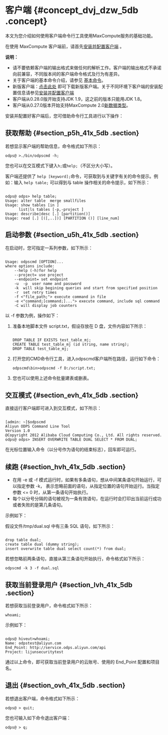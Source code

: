 # 客户端 {#concept_dvj_dzw_5db .concept}

本文为您介绍如何使用客户端命令行工具使用MaxCompute服务的基础功能。

在使用 MaxCompute 客户端前，请首先[安装并配置客户端](../../../../intl.zh-CN/准备工作/安装并配置客户端.md) 。

**说明：** 

-   请不要依赖客户端的输出格式来做任何的解析工作。客户端的输出格式不承诺向前兼容，不同版本间的客户端命令格式及行为有差异。
-   关于客户端的基本命令介绍，请参见 [基本命令](../../../../intl.zh-CN/用户指南/常用命令/常用命令列表.md)。
-   新版客户端：[点击此处](http://repo.aliyun.com/download/odpscmd/latest/odpscmd_public.zip) 即可下载新版客户端。关于不同环境下客户端的安装配置信息请参见[安装并配置客户端](../../../../intl.zh-CN/准备工作/安装并配置客户端.md#)
-   客户端从0.28.0版开始支持JDK 1.9，这之前的版本只能用JDK 1.8。
-   客户端从0.27.0版本开始支持MaxCompute 2.0[新数据类型](../../../../intl.zh-CN/用户指南/基本概念/数据类型.md#)。

安装并配置好客户端后，您可借助命令行工具进行以下操作：

## 获取帮助 {#section_p5h_41x_5db .section}

若想显示客户端的帮助信息，命令格式如下所示：

```
odps@ >./bin/odpscmd -h;
```

您也可以在交互模式下键入`h;`或`help;`（不区分大小写）。

客户端还提供了 `help [keyword];`命令，可获取到与关键字有关的命令提示。例如：输入 `help table;` 可以得到与 table 操作相关的命令提示，如下所示：

```

odps@ odps> help table;
Usage: alter table  merge smallfiles
Usage: show tables [in ]
      list|ls tables [-p,-project ]
Usage: describe|desc [.] [partition()]
Usage: read [.] [([,..])] [PARTITION ()] [line_num]
```

## 启动参数 {#section_u5h_41x_5db .section}

在启动时，您可指定一系列参数，如下所示：

```

Usage: odpscmd [OPTION]...
where options include:
    --help (-h)for help
    --project= use project
    --endpoint= set endpoint
    -u  -p  user name and password
    -k  will skip begining queries and start from specified position
    -r  set retry times
    -f <"file_path;"> execute command in file
    -e <"command;[command;]..."> execute command, include sql command
    -C will display job counters
```

以 -f 参数为例，操作如下：

1.  准备本地脚本文件 script.txt，假设存放在 D 盘，文件内容如下所示：

    ```
    
    DROP TABLE IF EXISTS test_table_mj;
    CREATE TABLE test_table_mj (id string, name string);
    DROP TABLE test_table_mj;
    ```

2.  打开您的CMD命令行工具，进入odpscmd客户端所在路径，运行如下命令：

    ```
    odpscmd\bin>odpscmd -f D:/script.txt;
    ```

3.  您也可以使用上述命令批量建表或删表。

## 交互模式 {#section_evh_41x_5db .section}

直接运行客户端即可进入到交互模式，如下所示：

```

[admin: ~]$odpscmd
Aliyun ODPS Command Line Tool
Version 1.0
@Copyright 2012 Alibaba Cloud Computing Co., Ltd. All rights reserved.
odps@ odps> INSERT OVERWRITE TABLE DUAL SELECT * FROM DUAL;
```

在光标位置输入命令（以分号作为语句的结束标志），回车即可运行。

## 续跑 {#section_hvh_41x_5db .section}

-   在用 -e 或 -f 模式运行时，如果有多条语句，想从中间某条语句开始运行，可以指定参数 -k， 表示忽略前面的语句，从指定位置的语句开始运行。当指定参数 <= 0 时，从第一条语句开始执行。
-   每个以分号分隔的语句被视为一条有效语句，在运行时会打印出当前运行成功或者失败的是第几条语句。

示例如下：

假设文件/tmp/dual.sql 中有三条 SQL 语句，如下所示：

```

drop table dual;
create table dual (dummy string);
insert overwrite table dual select count(*) from dual;
```

若想忽略前两条语句，直接从第三条语句开始执行，命令格式如下所示：

```
odpscmd -k 3 -f dual.sql
```

## 获取当前登录用户 {#section_lvh_41x_5db .section}

若想获取当前登录用户，命令格式如下所示：

```
whoami;
```

示例如下：

```

odps@ hiveut>whoami;
Name: odpstest@aliyun.com
End_Point: http://service.odps.aliyun.com/api
Project: lijunsecuritytest
```

通过以上命令，即可获取当前登录用户的云账号、使用的 End\_Point 配置和项目名。

## 退出 {#section_ovh_41x_5db .section}

若想退出客户端，命令格式如下所示：

```
odps@ > quit;
```

您也可输入如下命令退出客户端：

```
odps@ > q;
```

